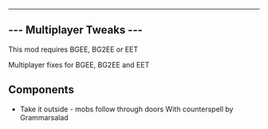 -------------------------------------------------
---            Multiplayer Tweaks             ---
-------------------------------------------------

This mod requires BGEE, BG2EE or EET

Multiplayer fixes for BGEE, BG2EE and EET


Components 
---------- 
* Take it outside - mobs follow through doors
	With counterspell by Grammarsalad